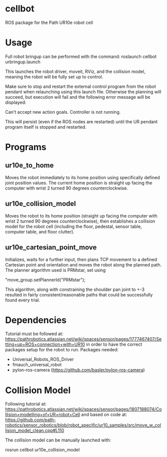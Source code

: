 # cellbot

ROS package for the Path UR10e robot cell

# Usage

Full robot bringup can be performed with the command:
roslaunch cellbot urbringup.launch

This launches the robot driver, moveit, RViz, and the collision model, meaning the robot will be fully set up to control.

Make sure to stop and restart the external control program from the robot pendant when relaunching using this launch file. Otherwise the planning will succeed, but execution will fail and the following error message will be displayed:

Can't accept new action goals. Controller is not running.

This will persist (even if the ROS nodes are restarted) until the UR pendant program itself is stopped and restarted.

# Programs

## ur10e_to_home

Moves the robot immediately to its home position using specifically defined joint position values. The current home position is straight up facing the computer with wrist 2 turned 90 degrees counterclockwise.

## ur10e_collision_model

Moves the robot to its home position (straight up facing the computer with wrist 2 turned 90 degrees counterclockwise), then establishes a collision model for the robot cell (including the floor, pedestal, sensor table, computer table, and floor clutter).

## ur10e_cartesian_point_move
Initializes, waits for a further input, then plans TCP movement to a defined Cartesian point and orientation and moves the robot along the planned path.
The planner algorithm used is PRMstar, set using

"move_group.setPlannerId("PRMstar");

This algorithm, along with constraining the shoulder pan joint to +-3 resulted in fairly consistent/reasonable paths that could be successfully found every trial.

# Dependencies

Tutorial must be followed at: https://pathrobotics.atlassian.net/wiki/spaces/sensor/pages/1777467407/Setting+up+ROS+connection+with+UR10
in order to have the correct packages setup for the robot to run.
Packages needed:
- Universal_Robots_ROS_Driver
- fmauch_universal_robot
- pylon-ros-camera (https://github.com/basler/pylon-ros-camera)

# Collision Model

Following tutorial at: https://pathrobotics.atlassian.net/wiki/spaces/sensor/pages/1807188074/Collision+modelling+of+UR+robot+Cell
and based on code at: https://github.com/path-robotics/sensor_robotics/blob/robot_specific/ur10_samples/src/move_w_collision_model_clean.cpp#L110

The collision model can be manually launched with:

rosrun cellbot ur10e_collision_model
